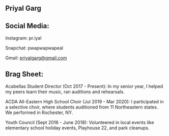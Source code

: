 ## Priyal Garg

## Social Media: 
Instagram: pr.iyal

Snapchat: pwapwapwapeal

Gmail: priyalgarg@gmail.com

## Brag Sheet:

Acabellas Student Director (Oct 2017 - Present): In my senior year, I helped my peers learn their music, ran auditions and rehearsals.

ACDA All-Eastern High School Choir (Jul 2019 - Mar 2020): I participated in a selective choir, where students auditioned from 11 Northeastern states. We performed in Rochester, NY. 

Youth Council (Sept 2016 - June 2018): Volunteered in local events like elementary school holiday events, Playhouse 22, and park cleanups.
